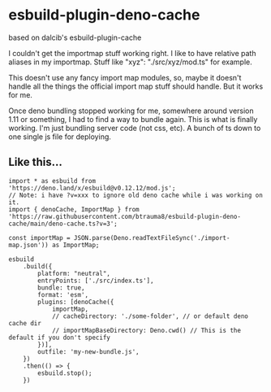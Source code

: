 # esbuild-plugin-deno-cache

based on dalcib's esbuild-plugin-cache

I couldn't get the importmap stuff working right.
I like to have relative path aliases in my importmap.
Stuff like "xyz": "./src/xyz/mod.ts" for example.

This doesn't use any fancy import map modules, so, maybe it doesn't handle all the things the official import map stuff should handle.
But it works for me.

Once deno bundling stopped working for me, somewhere around version 1.11 or something, I had to find a way to bundle again.
This is what is finally working. I'm just bundling server code (not css, etc). A bunch of ts down to one single js file for deploying.


## Like this...

    import * as esbuild from 'https://deno.land/x/esbuild@v0.12.12/mod.js';
    // Note: i have ?v=xxx to ignore old deno cache while i was working on it.
    import { denoCache, ImportMap } from 'https://raw.githubusercontent.com/btrauma8/esbuild-plugin-deno-cache/main/deno-cache.ts?v=3';

    const importMap = JSON.parse(Deno.readTextFileSync('./import-map.json')) as ImportMap;

    esbuild
        .build({
            platform: "neutral",
            entryPoints: ['./src/index.ts'],
            bundle: true,
            format: 'esm',
            plugins: [denoCache({
                importMap,
                // cacheDirectory: './some-folder', // or default deno cache dir
                // importMapBaseDirectory: Deno.cwd() // This is the default if you don't specify
            })],
            outfile: 'my-new-bundle.js',
        })
        .then(() => {
            esbuild.stop();
        })
